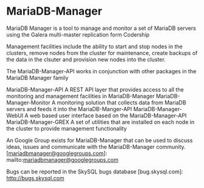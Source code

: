 MariaDB-Manager
===============

MariaDB Manager is a tool to manage and monitor a set of MariaDB servers using the Galera multi-master replication form Codership

Management facilities include the ability to start and stop nodes in the clusters, remove nodes from the cluster for maintenance, create backups of the data in the clsuter and provision new nodes into the cluster.

The MariaDB-Manager-API works in conjunction with other packages in the MariaDB Manager family

MariaDB-Manager-API         A REST API layer that provides access to all the monitoring and management facilities in MariaDB-Manager
MariaDB-Manager-Monitor     A monitoring solution that collects data from MariaDB servers and feeds it into the MariaDB-Manger-API
MariaDB-Manager-WebUI       A web based user interface based on the MariaDB-Manager-API
MariaDB-Manager-GREX        A set of utilities that are installed on each node in the cluster to provide management functionality



An Google Group exists for MariaDB-Manager that can be used to discuss ideas,
issues and communicate with the MariaDB-Manager community.
	[mariadbmanager@googlegroups.com]: mailto:mariadbmanager@googlegroups.com
	
Bugs can be reported in the SkySQL bugs database
	[bug.skysql.com]: http://bugs.skysql.com

